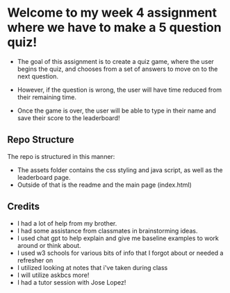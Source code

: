 # Welcome to my week 4 assignment where we have to make a 5 question quiz!

- The goal of this assignment is to create a quiz game, where the user begins the quiz, and chooses from a set of answers to move on to the next question.

- However, if the question is wrong, the user will have time reduced from their remaining time.

- Once the game is over, the user will be able to type in their name and save their score to the leaderboard!


## Repo Structure
The repo is structured in this manner:
- The assets folder contains the css styling and java script, as well as the leaderboard page.
- Outside of that is the readme and the main page (index.html)

## Credits
- I had a lot of help from my brother.
- I had some assistance from classmates in brainstorming ideas.
- I used chat gpt to help explain and give me baseline examples to work around or think about.
- I used w3 schools for various bits of info that I forgot about or needed a refresher on
- I utilized looking at notes that i've taken during class
- I will utilize askbcs more!
- I had a tutor session with Jose Lopez!